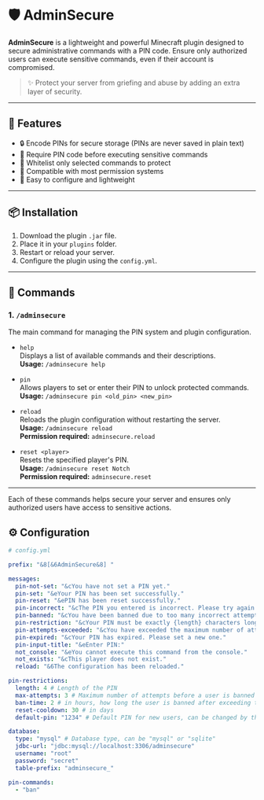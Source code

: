 # 🛡️ AdminSecure

**AdminSecure** is a lightweight and powerful Minecraft plugin designed to secure administrative commands with a PIN code. Ensure only authorized users can execute sensitive commands, even if their account is compromised.

> ✨ Protect your server from griefing and abuse by adding an extra layer of security.

---

## 🔐 Features

- 🔒 Encode PINs for secure storage (PINs are never saved in plain text)
- 🔢 Require PIN code before executing sensitive commands
- 📜 Whitelist only selected commands to protect
- 🧩 Compatible with most permission systems
- 🔄 Easy to configure and lightweight

---

## 📦 Installation

1. Download the plugin `.jar` file.
2. Place it in your `plugins` folder.
3. Restart or reload your server.
4. Configure the plugin using the `config.yml`.

---
## 📘 Commands

### 1. `/adminsecure`
The main command for managing the PIN system and plugin configuration.

- `help`  
  Displays a list of available commands and their descriptions.  
  **Usage:** `/adminsecure help`

- `pin`  
  Allows players to set or enter their PIN to unlock protected commands.  
  **Usage:** `/adminsecure pin <old_pin> <new_pin>`

- `reload`  
  Reloads the plugin configuration without restarting the server.  
  **Usage:** `/adminsecure reload`  
  **Permission required:** `adminsecure.reload`

- `reset <player>`  
  Resets the specified player's PIN.  
  **Usage:** `/adminsecure reset Notch`  
  **Permission required:** `adminsecure.reset`

---

Each of these commands helps secure your server and ensures only authorized users have access to sensitive actions.

## ⚙️ Configuration

```yaml
# config.yml

prefix: "&8[&6AdminSecure&8] "

messages:
  pin-not-set: "&cYou have not set a PIN yet."
  pin-set: "&eYour PIN has been set successfully."
  pin-reset: "&ePIN has been reset successfully."
  pin-incorrect: "&cThe PIN you entered is incorrect. Please try again."
  pin-banned: "&cYou have been banned due to too many incorrect attempts."
  pin-restriction: "&cYour PIN must be exactly {length} characters long."
  pin-attempts-exceeded: "&cYou have exceeded the maximum number of attempts. Please try again later."
  pin-expired: "&cYour PIN has expired. Please set a new one."
  pin-input-title: "&eEnter PIN:"
  not_console: "&eYou cannot execute this command from the console."
  not_exists: "&cThis player does not exist."
  reload: "&6The configuration has been reloaded."

pin-restrictions:
  length: 4 # Length of the PIN
  max-attempts: 3 # Maximum number of attempts before a user is banned
  ban-time: 2 # in hours, how long the user is banned after exceeding the maximum number of attempts
  reset-cooldown: 30 # in days
  default-pin: "1234" # Default PIN for new users, can be changed by the user

database:
  type: "mysql" # Database type, can be "mysql" or "sqlite"
  jdbc-url: "jdbc:mysql://localhost:3306/adminsecure"
  username: "root"
  password: "secret"
  table-prefix: "adminsecure_"

pin-commands:
  - "ban"
